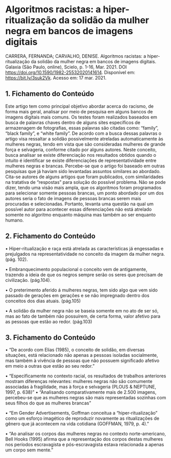 # Algoritmos racistas: a hiper-ritualização da solidão da mulher negra em bancos de imagens digitais
CARRERA, FERNANDA; CARVALHO, DENISE. Algoritmos racistas: a hiper-ritualização da solidão da mulher negra em bancos de imagens digitais. Galaxia (São Paulo, online), Scielo, p. 1-16, Mar. 2021. DOI https://doi.org/10.1590/1982-25532020141614. Disponível em: https://bit.ly/3suk2Vk. Acesso em: 17 mar. 2021.

## 1.	Fichamento do Conteúdo
Este artigo tem como principal objetivo abordar acerca do racismo, de forma mais geral, analisar por meio de pesquisa em alguns bancos de imagens digitais mais comuns. Os testes foram realizados baseados em busca de palavras chaves dentro de alguns sites específicos de armazenagem de fotografias, essas palavras são citadas como: “family”, “black family”, e “white family”. 
De acordo com a busca dessas palavras o artigo visa ressaltar a solidão possivelmente atreladas automaticamente às mulheres negras, tendo em vista que são consideradas mulheres de grande força e selvageria, conforme citado por alguns autores. Neste conceito, busca analisar se existe diferenciação nos resultados obtidos quando o intuito é identificar se existe diferenciações de representatividade entre mulheres negras e brancas.
Percebe-se que o artigo foi baseado em outras pesquisas que já haviam sido levantadas assuntos similares ao abordado. Cita-se autores de alguns artigos que foram publicados, com similaridades na tratativa de “respostas” para solução do possível problema. Não se pode dizer, tendo uma visão mais ampla, que os algoritmos foram programados para selecionar somente pessoas brancas, um ponto abordado por um dos autores seria o fato de imagens de pessoas brancas serem mais procuradas e selecionadas. Portanto, levanta uma questão na qual um possível autor para acontecer essas diferenciações não está atrelado somente no algoritmo enquanto máquina mas também ao ser enquanto humano.

## 2.	Fichamento do Conteúdo
•	Hiper-ritualização e raça está atrelada as características já engessadas e prejulgados na representatividade no conceito da imagem da mulher negra. (pág. 102).

•	Embranquecimento populacional o conceito vem de antigamente, trazendo a ideia de que os negros sempre serão os seres que precisam de civilização. (pág.104).

•	O preterimento aferido á mulheres negras, tem sido algo que vem sido passado de gerações em gerações e se não impregnado dentro dos conceitos dos dias atuais. (pág.105)

•	A solidão da mulher negra não se baseia somente em no ato de ser só, mas ao fato de também não possuírem, de certa forma, valor afetivo para as pessoas que estão ao redor. (pág.103)

## 3.	Fichamento do Conteúdo
•	“De acordo com Elias (1985), o conceito de solidão, em diversas situações, está relacionado não apenas a pessoas isoladas socialmente, mas também à vivência de pessoas que não possuem significado afetivo em meio a outras que estão ao seu redor.”

•	“Especificamente no contexto racial, os resultados de trabalhos anteriores mostram diferenças relevantes: mulheres negras não são comumente associadas à fragilidade, mas à força e selvageria (PLOUS & NEPTUNE, 1997, p. 638)”
•	“Analisando comparativamente mais de 2.500 imagens, percebeu-se que as mulheres negras são mais representadas sozinhas com seus filhos do que as mulheres brancas”

•	“Em Gender Advertisements, Goffman conceitua a “hiper-ritualização” como um esforço imagético de reproduzir novamente as ritualizações de gênero que já acontecem na vida cotidiana (GOFFMAN, 1979, p. 4).”

•	“Ao analisar os corpos das mulheres negras no contexto norte-americano, Bell Hooks (1995) afirma que a representação dos corpos destas mulheres nos períodos escravagista e pós-escravagista estava relacionada a apenas um corpo sem mente.”
